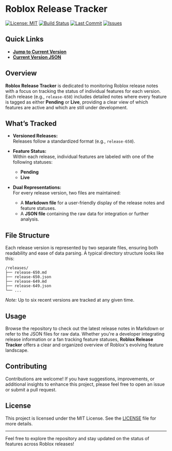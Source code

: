 # Roblox Release Tracker

[![License: MIT](https://img.shields.io/badge/License-MIT-yellow.svg)](LICENSE)
[![Build Status](https://github.com/outofbears/rbx-release-tracker/actions/workflows/update.yml/badge.svg)](https://github.com/outofbears/rbx-release-tracker/actions)
[![Last Commit](https://img.shields.io/github/last-commit/outofbears/rbx-release-tracker.svg)](https://github.com/outofbears/rbx-release-tracker/commits/main)
[![Issues](https://img.shields.io/github/issues/outofbears/rbx-release-tracker.svg)](https://github.com/outofbears/rbx-release-tracker/issues)

## Quick Links

- **[Jump to Current Version](/docs/release-687.md)**
- **[Current Version JSON](/data/release-687.json)**

## Overview

**Roblox Release Tracker** is dedicated to monitoring Roblox release notes with a focus on tracking the status of individual features for each version. Each release (e.g., `release-650`) includes detailed notes where every feature is tagged as either **Pending** or **Live**, providing a clear view of which features are active and which are still under development.

## What’s Tracked

- **Versioned Releases:**  
  Releases follow a standardized format (e.g., `release-650`).

- **Feature Status:**  
  Within each release, individual features are labeled with one of the following statuses:
  - **Pending**
  - **Live**

- **Dual Representations:**  
  For every release version, two files are maintained:
  - A **Markdown file** for a user-friendly display of the release notes and feature statuses.
  - A **JSON file** containing the raw data for integration or further analysis.

## File Structure

Each release version is represented by two separate files, ensuring both readability and ease of data parsing. A typical directory structure looks like this:

```
/releases/
├── release-650.md
├── release-650.json
├── release-649.md
├── release-649.json
└── ...
```

*Note:* Up to six recent versions are tracked at any given time.

## Usage

Browse the repository to check out the latest release notes in Markdown or refer to the JSON files for raw data. Whether you're a developer integrating release information or a fan tracking feature statuses, **Roblox Release Tracker** offers a clear and organized overview of Roblox's evolving feature landscape.

## Contributing

Contributions are welcome! If you have suggestions, improvements, or additional insights to enhance this project, please feel free to open an issue or submit a pull request.

## License

This project is licensed under the MIT License. See the [LICENSE](LICENSE) file for more details.

---

Feel free to explore the repository and stay updated on the status of features across Roblox releases!
